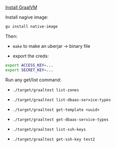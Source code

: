 
[Install GraalVM](https://www.graalvm.org/docs/getting-started/)

Install nagive image:

```bash
gu install native-image
```

Then:

- `make` to make an uberjar -> binary file

- export the creds:

```bash
export ACCESS_KEY=...
export SECRET_KEY=...
```

Run any get/list command:

- `./target/graaltest list-zones`

- `./target/graaltest list-dbaas-service-types`

- `./target/graaltest get-template <uuid>`

- `./target/graaltest get-dbaas-service-types`

- `./target/graaltest list-ssh-keys`

- `./target/graaltest get-ssh-key test2`
